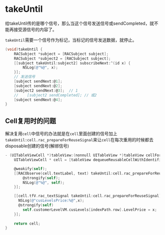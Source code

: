 # takeUntil

给takeUntil传的是哪个信号，那么当这个信号发送信号或sendCompleted，就不能再接受源信号的内容了。

`takeUntil`需要一个信号作为标记，当标记的信号发送数据，就停止。

```objective-c
(void)takeUntil {
    RACSubject *subject = [RACSubject subject];
    RACSubject *subject2 = [RACSubject subject];
    [[subject takeUntil:subject2] subscribeNext:^(id x) {
        NSLog(@"%@", x);
    }];
    // 发送信号
    [subject sendNext:@1];
    [subject sendNext:@2];
    [subject2 sendNext:@3];  // 1
    //    [subject2 sendCompleted]; // 或2
    [subject sendNext:@4];
}
```

## Cell复用时的问题

解决复用`cell`中信号的办法就是在`cell`里面创建的信号加上`takeUntil:cell.rac_prepareForReuseSignal`来让`cell`在每次重用的时候都去disposable创建的信号(解绑信号)

```objectivec
- (UITableViewCell *)tableView:(nonnull UITableView *)tableView cellForRowAtIndexPath:(nonnull NSIndexPath *)indexPath {
    UITableViewCell * cell = [tableView dequeueReusableCellWithIdentifier:@"TableViewCell"];

    @weakify(self);
    [[RACObserve(cell.textLabel, text) takeUntil:cell.rac_prepareForReuseSignal] subscribeNext:^(id x) {
        @strongify(self);
        NSLog(@"%@", self);
    }];

    [[cell.tfV.rac_textSignal takeUntil:cell.rac_prepareForReuseSignal] subscribeNext:^(NSString * _Nullable x) {
      NSLog(@"cusLevelsPrice:%@",x);
      @strongify(self)
        self.customerLevelVM.cusLevels[indexPath.row].LevelPrice = x;
    }];
  
    return cell;
}
```
